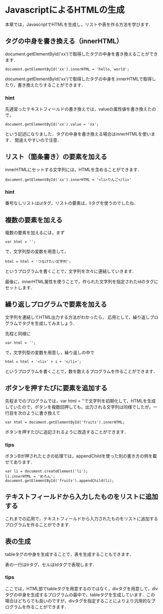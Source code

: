 # JavascriptによるHTMLの生成

本章では，JavascriptでHTMLを生成し，リストや表を作る方法を学びます．

## タグの中身を書き換える（innerHTML）

document.getElementById('xx')で取得したタグの中身を書き換えることができます．
```
document.getElementById('xx').innerHTML = 'hello, world';
```
document.getElementById('xx')で取得したタグの中身を.innerHTMLで取得したり，書き換えたりすることができます．

<div code src='3-1'></div>

### hint
先週習ったテキストフィールドの書き換えでは，valueの属性値を書き換えたので，
```
document.getElementById('xx').value = 'xx';
```

という記述になりました．タグの中身を書き換える場合はinnerHTMLを使います．
間違えやすいので注意．

## リスト（箇条書き）の要素を加える

innerHTMLにセットする文字列には，HTMLを含めることができます．
```
document.getElementById('xx').innerHTML = '<li>りんご</li>'
```

<div code src='3-2'></div>

### hint

番号なしリストはulタグ，リストの要素は，liタグを使うのでしたね．


## 複数の要素を加える

複数の要素を加えるには，まず
```
var html = '';
```
で，文字列型の変数を用意して，
```
html = html + 'つなげたい文字列';
```
というプログラムを書くことで，文字列を次々に連結していきます．

最後に，innerHTML属性を使うことで，作られた文字列を指定されたidのタグにセットします．

<div code src='3-3'></div>

## 繰り返しプログラムで要素を加える

文字列を連結してHTML出力する方法がわかったら，
応用として，繰り返しプログラムでタグを生成してみましょう．

先程と同様に
```
var html = '';
```
で，文字列型の変数を用意し，繰り返しの中で
```
html = html + '<li>' + i + '</li>';
```
というプログラムを書くことで，数を数えるプログラムを作ることができます．

<div code src='3-4'></div>

## ボタンを押すたびに要素を追加する

先程までのプログラムでは，var html = ''で文字列を初期化して，HTMLを生成していたので，ボタンを複数回押しても，出力される文字列は同様でしたが，一行目を次のように書き換えて
```
var html = document.getElementById('fruits').innerHTML;
```
ボタンを押すたびに追記されるように改造することができます．

<div code src='3-5'></div>

### tips
ボタンBが押されたときの処理では，appendChildを使った別の書き方の例を載せてあります．
```
var li = document.createElement('li');
li.innerHTML = 'めろん';
document.getElementById('fruits').appendChild(li);
```

## テキストフィールドから入力したものをリストに追加する

これまでの応用で，テキストフィールドから入力されたものをリストに追加するプログラムを作ることができます．

<div code src='3-6'></div>

## 表の生成

tableタグの中身を生成することで，表を生成することもできます．

表の一行はtrタグ，セルはtdタグで表現します．

<div code src='3-7'></div>

### tips
ここでは，HTML部でtableタグを用意するのではなく，divタグを用意して，divタグの中身を生成するプログラムの最中で，tableタグを生成しています．この場合はどちらでも良いのですが，divタグを指定することによりより汎用的なプログラムを作ることができます．

